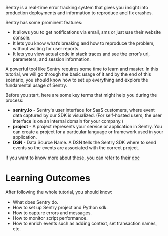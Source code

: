 Sentry is a real-time error tracking system that gives you insight into production deployments and information to reproduce and fix crashes. 

Sentry has some prominent features:

- It allows you to get notifications via email, sms or just use their website console.
- It lets you know what’s breaking and how to reproduce the problem, without waiting for user reports. 
- It lets you view actual code in stack traces and see the error’s url, parameters, and session information.

A powerful tool like Sentry requires some time to learn and master. In this tutorial, we will go through the basic usage of it and by the end of this scenario, you should know how to set up everything and explore the fundamental usage of Sentry.

Before you start, here are some key terms that might help you during the process:

- **sentry.io** - Sentry's user interface for SaaS customers, where event data captured by our SDK is visualized. (For self-hosted users, the user interface is on an internal domain for your company.)
- **project** - A project represents your service or application in Sentry. You can create a project for a particular language or framework used in your application.
- **DSN** - Data Source Name. A DSN tells the Sentry SDK where to send events so the events are associated with the correct project. 

If you want to know more about these, you can refer to their [doc](https://docs.sentry.io/product/sentry-basics/key-terms/)

# Learning Outcomes
After following the whole tutorial, you should know:

* What does Sentry do.
* How to set up Sentry project and Python sdk.
* How to capture errors and messages.
* How to monitor script performance.
* How to enrich events such as adding context, set transaction names, etc.